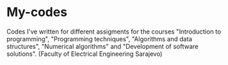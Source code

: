 # My-codes

Codes I've written for different assigments for the courses "Introduction to programming", "Programming techniques", "Algorithms and data structures", "Numerical algorithms" and "Development of software solutions". (Faculty of Electrical Engineering Sarajevo)

